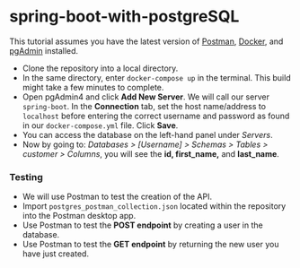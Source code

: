 # spring-boot-with-postgreSQL

This tutorial assumes you have the latest version of [Postman](https://www.postman.com/downloads/), [Docker](https://www.docker.com/products/docker-desktop/), and [pgAdmin](https://www.pgadmin.org/download/) installed.

- Clone the repository into a local directory.
- In the same directory, enter ``docker-compose up`` in the terminal. This build might take a few minutes to complete.
- Open pgAdmin4 and click **Add New Server**. We will call our server ``spring-boot``. In the **Connection** tab, set the host name/address to ``localhost`` before entering the correct username and password as found in our ``docker-compose.yml`` file. Click **Save**.
- You can access the database on the left-hand panel under *Servers*.
- Now by going to: *Databases > [Username] > Schemas > Tables > customer > Columns*, you will see the **id, first_name,** and **last_name**.

### Testing 
- We will use Postman to test the creation of the API.
- Import ``postgres_postman_collection.json`` located within the repository into the Postman desktop app.
- Use Postman to test the **POST endpoint** by creating a user in the database.
- Use Postman to test the **GET endpoint** by returning the new user you have just created.

